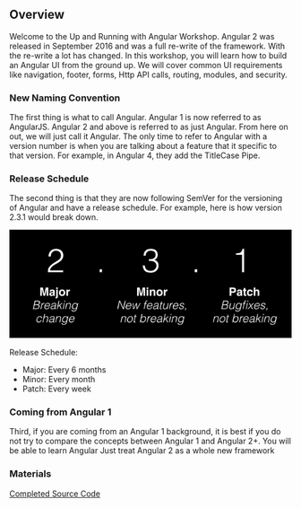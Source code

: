 ## Overview

Welcome to the Up and Running with Angular Workshop.  Angular 2 was released in September 2016 and was a full re-write of the framework.  With the re-write a lot has changed.   In this workshop, you will learn how to build an Angular UI from the ground up.  We will cover common UI requirements like navigation, footer, forms, Http API calls, routing, modules, and security.


### New Naming Convention

The first thing is what to call Angular.  Angular 1 is now referred to as AngularJS.  Angular 2 and above is referred to as just Angular.  From here on out, we will just call it Angular.  The only time to refer to Angular with a version number is when you are talking about a feature that it specific to that version.  For example, in Angular 4, they add the TitleCase Pipe.

### Release Schedule
The second thing is that they are now following SemVer for the versioning of Angular and have a release schedule.  For example, here is how version 2.3.1 would break down.

![SemVer](images/semver.png)

Release Schedule:

* Major: Every 6 months
* Minor: Every month
* Patch: Every week

### Coming from Angular 1

Third, if you are coming from an Angular 1 background, it is best if you do not try to compare the concepts between Angular 1 and Angular 2+.  You will be able to learn Angular Just treat Angular 2 as a whole new framework  





### Materials

[Completed Source Code](https://github.com/digitaldrummerj/angular2-tutorial/tree/code)

